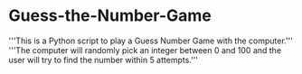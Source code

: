 # Guess-the-Number-Game

'''This is a Python script to play a Guess Number Game with the computer.'''
'''The computer will randomly pick an integer between 0 and 100 and the user will try to find the number within 5 attempts.'''

